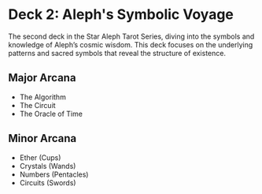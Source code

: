 # Deck 2: Aleph's Symbolic Voyage

The second deck in the Star Aleph Tarot Series, diving into the symbols and knowledge of Aleph’s cosmic wisdom. This deck focuses on the underlying patterns and sacred symbols that reveal the structure of existence.

## Major Arcana
- The Algorithm
- The Circuit
- The Oracle of Time

## Minor Arcana
- Ether (Cups)
- Crystals (Wands)
- Numbers (Pentacles)
- Circuits (Swords)

